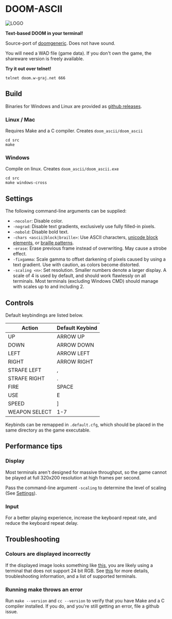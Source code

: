 # DOOM-ASCII

![LOGO](screenshots/logo.png)

**Text-based DOOM in your terminal!**

Source-port of [doomgeneric](https://github.com/ozkl/doomgeneric). Does not have sound.

You will need a WAD file (game data). If you don't own the game, the shareware version is freely available.

**Try it out over telnet!**
```
telnet doom.w-graj.net 666
```

## Build
Binaries for Windows and Linux are provided as [github releases](https://github.com/wojciech-graj/doom-ascii/releases).

### Linux / Mac
Requires Make and a C compiler. Creates `doom_ascii/doom_ascii`
```
cd src
make
```

### Windows
Compile on linux. Creates `doom_ascii/doom_ascii.exe`
```
cd src
make windows-cross
```

## Settings

The following command-line arguments can be supplied:
- `-nocolor`: Disable color.
- `-nograd`: Disable text gradients, exclusively use fully filled-in pixels.
- `-nobold`: Disable bold text.
- `-chars <ascii|block|braille>`: Use ASCII characters, [unicode block elements](https://en.wikipedia.org/wiki/Block_Elements), or [braille patterns](https://en.wikipedia.org/wiki/Braille_Patterns).
- `-erase`: Erase previous frame instead of overwriting. May cause a strobe effect.
- `-fixgamma`: Scale gamma to offset darkening of pixels caused by using a text gradient. Use with caution, as colors become distorted.
- `-scaling <n>`: Set resolution. Smaller numbers denote a larger display. A scale of 4 is used by default, and should work flawlessly on all terminals. Most terminals (excluding Windows CMD) should manage with scales up to and including 2.

## Controls
Default keybindings are listed below.

|Action         |Default Keybind|
|---------------|---------------|
|UP             |ARROW UP		|
|DOWN			|ARROW DOWN		|
|LEFT			|ARROW LEFT		|
|RIGHT			|ARROW RIGHT	|
|STRAFE LEFT	|,				|
|STRAFE RIGHT	|.				|
|FIRE			|SPACE			|
|USE			|E				|
|SPEED			|]				|
|WEAPON SELECT  |1-7            |

Keybinds can be remapped in `.default.cfg`, which should be placed in the same directory as the game executable.

## Performance tips
### Display
Most terminals aren't designed for massive throughput, so the game cannot be played at full 320x200 resolution at high frames per second.

Pass the command-line argument `-scaling` to determine the level of scaling (See [Settings](#settings)).

### Input
For a better playing experience, increase the keyboard repeat rate, and reduce the keyboard repeat delay.

## Troubleshooting
### Colours are displayed incorrectly
If the displayed image looks something like [this](https://github.com/wojciech-graj/doom-ascii/issues/8), you are likely using a terminal that does not support 24 bit RGB. See [this](https://github.com/termstandard/colors) for more details, troubleshooting information, and a list of supported terminals.

### Running make throws an error
Run `make --version` and `cc --version` to verify that you have Make and a C compiler installed. If you do, and you're still getting an error, file a github issue.
